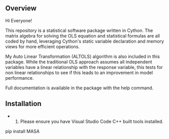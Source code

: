 ## **Overview**

Hi Everyone!

This repository is a statistical software package written in Cython. The matrix algebra for solving the OLS equation and statistical formulas are all coded by hand, leveraging Cython's static variable declaration and memory views for more efficient operations.

My Auto Linear Transformation (ALTOLS) algorithm is also included in this package. While the traditional OLS approach assumes all independent variables have a linear relationship with the response variable, this tests for non linear relationships to see if this leads to an improvement in model performance. 

Full documentation is available in the package with the help command.

## **Installation**

* 1. Please ensure you have Visual Studio Code C++ built tools installed.

pip install MASA
